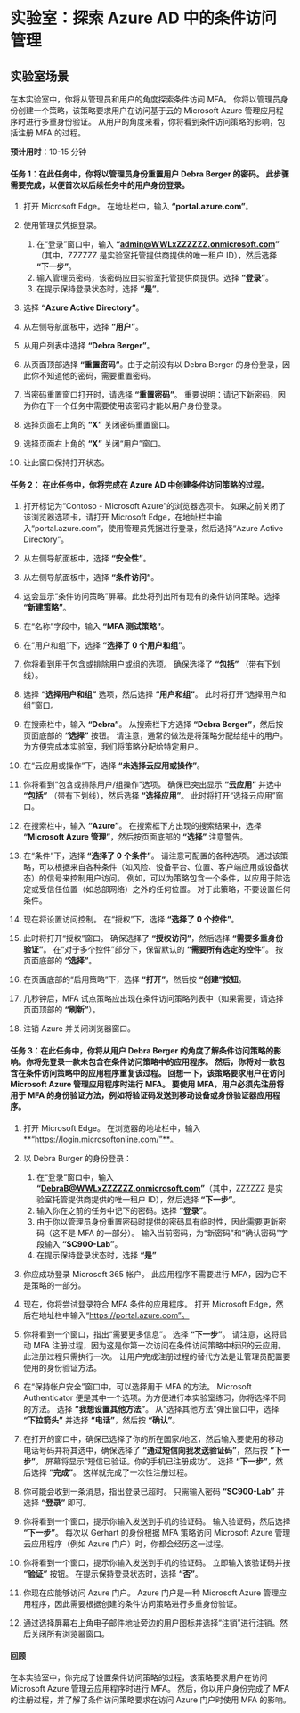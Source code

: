 ﻿---
lab:
    title: '探索 Azure AD 中的条件访问管理'
    module: '模块 2 第 3 课：描述 Microsoft 标识和访问管理解决方案的功能：探索 Azure AD 的访问管理功能'
---


# 实验室：探索 Azure AD 中的条件访问管理

## 实验室场景
在本实验室中，你将从管理员和用户的角度探索条件访问 MFA。  你将以管理员身份创建一个策略，该策略要求用户在访问基于云的 Microsoft Azure 管理应用程序时进行多重身份验证。  从用户的角度来看，你将看到条件访问策略的影响，包括注册 MFA 的过程。

**预计用时**：10-15 分钟

#### 任务 1：在此任务中，你将以管理员身份重置用户 Debra Berger 的密码。  此步骤需要完成，以便首次以后续任务中的用户身份登录。

1. 打开 Microsoft Edge。  在地址栏中，输入 **“portal.azure.com”**。

2. 使用管理员凭据登录。
    1. 在“登录”窗口中，输入 **“admin@WWLxZZZZZZ.onmicrosoft.com”** （其中，ZZZZZZ 是实验室托管提供商提供的唯一租户 ID），然后选择 **“下一步”**。
    1. 输入管理员密码，该密码应由实验室托管提供商提供。选择 **“登录”**。
    1. 在提示保持登录状态时，选择 **“是”**。

3. 选择 **“Azure Active Directory”**。  

4. 从左侧导航面板中，选择 **“用户”**。

5. 从用户列表中选择 **“Debra Berger”**。

6. 从页面顶部选择 **“重置密码”**。由于之前没有以 Debra Berger 的身份登录，因此你不知道他的密码，需要重置密码。

7. 当密码重置窗口打开时，请选择 **“重置密码”**。  重要说明：请记下新密码，因为你在下一个任务中需要使用该密码才能以用户身份登录。

8. 选择页面右上角的 **“X”** 关闭密码重置窗口。

9. 选择页面右上角的 **“X”** 关闭“用户”窗口。

10. 让此窗口保持打开状态。


#### 任务 2：  在此任务中，你将完成在 Azure AD 中创建条件访问策略的过程。

1. 打开标记为“Contoso - Microsoft Azure”的浏览器选项卡。   如果之前关闭了该浏览器选项卡，请打开 Microsoft Edge，在地址栏中输入“portal.azure.com”，使用管理员凭据进行登录，然后选择“Azure Active Directory”。  

2. 从左侧导航面板中，选择 **“安全性”**。

3. 从左侧导航面板中，选择 **“条件访问”**。

4. 这会显示“条件访问策略”屏幕。此处将列出所有现有的条件访问策略。选择 **“新建策略”**。

5. 在“名称”字段中，输入 **“MFA 测试策略”**。

6. 在“用户和组”下，选择 **“选择了 0 个用户和组”**。

7. 你将看到用于包含或排除用户或组的选项。  确保选择了 **“包括”** （带有下划线）。

8. 选择 **“选择用户和组”** 选项，然后选择 **“用户和组”**。  此时将打开“选择用户和组”窗口。  

9. 在搜索栏中，输入 **“Debra”**。  从搜索栏下方选择 **“Debra Berger”**，然后按页面底部的 **“选择”** 按钮。  请注意，通常的做法是将策略分配给组中的用户。  为方便完成本实验室，我们将策略分配给特定用户。 

10. 在“云应用或操作”下，选择 **“未选择云应用或操作”**。

11. 你将看到“包含或排除用户/组操作”选项。  确保已突出显示 **“云应用”** 并选中 **“包括”** （带有下划线），然后选择 **“选择应用”**。  此时将打开“选择云应用”窗口。

12. 在搜索栏中，输入 **“Azure”**。  在搜索框下方出现的搜索结果中，选择 **“Microsoft Azure 管理”**，然后按页面底部的 **“选择”** 注意警告。  

13. 在“条件”下，选择 **“选择了 0 个条件”**。  请注意可配置的各种选项。  通过该策略，可以根据来自各种条件（如风险、设备平台、位置、客户端应用或设备状态）的信号来控制用户访问。  例如，可以为策略包含一个条件，以应用于除选定或受信任位置（如总部网络）之外的任何位置。  对于此策略，不要设置任何条件。

14. 现在将设置访问控制。  在“授权”下，选择 **“选择了 0 个控件”**。

15. 此时将打开“授权”窗口。  确保选择了 **“授权访问”**，然后选择 **“需要多重身份验证”**。  在“对于多个控件”部分下，保留默认的 **“需要所有选定的控件”**。  按页面底部的 **“选择”**。

16. 在页面底部的“启用策略”下，选择 **“打开”**，然后按 **“创建”按钮**。

17. 几秒钟后，MFA 试点策略应出现在条件访问策略列表中（如果需要，请选择页面顶部的 **“刷新”**）。

18. 注销 Azure 并关闭浏览器窗口。

#### 任务 3：在此任务中，你将从用户 Debra Berger 的角度了解条件访问策略的影响。你将先登录一款未包含在条件访问策略中的应用程序。  然后，你将对一款包含在条件访问策略中的应用程序重复该过程。  回想一下，该策略要求用户在访问 Microsoft Azure 管理应用程序时进行 MFA。  要使用 MFA，用户必须先注册将用于 MFA 的身份验证方法，例如将验证码发送到移动设备或身份验证器应用程序。

1. 打开 Microsoft Edge。  在浏览器的地址栏中，输入 **“https://login.microsoftonline.com/”**。

1. 以 Debra Burger 的身份登录：
    1. 在“登录”窗口中，输入 **“DebraB@WWLxZZZZZZ.onmicrosoft.com”**（其中，ZZZZZZ 是实验室托管提供商提供的唯一租户 ID），然后选择 **“下一步”**。
    1. 输入你在之前的任务中记下的密码。选择 **“登录”**。
    1. 由于你以管理员身份重置密码时提供的密码具有临时性，因此需要更新密码（这不是 MFA 的一部分）。  输入当前密码，为“新密码”和“确认密码”字段输入 **“SC900-Lab”**。
    1. 在提示保持登录状态时，选择 **“是”**

1. 你应成功登录 Microsoft 365 帐户。  此应用程序不需要进行 MFA，因为它不是策略的一部分。

1. 现在，你将尝试登录符合 MFA 条件的应用程序。  打开 Microsoft Edge，然后在地址栏中输入“https://portal.azure.com”。

1. 你将看到一个窗口，指出“需要更多信息”。  选择 **“下一步”**。  请注意，这将启动 MFA 注册过程，因为这是你第一次访问在条件访问策略中标识的云应用。  此注册过程只需执行一次。   让用户完成注册过程的替代方法是让管理员配置要使用的身份验证方法。

1. 在“保持帐户安全”窗口中，可以选择用于 MFA 的方法。  Microsoft Authenticator 便是其中一个选项。为方便进行本实验室练习，你将选择不同的方法。  选择 **“我想设置其他方法”**。  从“选择其他方法”弹出窗口中，选择 **“下拉箭头”** 并选择 **“电话”**，然后按 **“确认”**。

1. 在打开的窗口中，确保已选择了你的所在国家/地区，然后输入要使用的移动电话号码并将其选中，确保选择了 **“通过短信向我发送验证码”**，然后按 **“下一步”**。  屏幕将显示“短信已验证。你的手机已注册成功”。  选择 **“下一步”**，然后选择 **“完成”**。  这样就完成了一次性注册过程。

1. 你可能会收到一条消息，指出登录已超时。  只需输入密码 **“SC900-Lab”** 并选择 **“登录”** 即可。

1. 你将看到一个窗口，提示你输入发送到手机的验证码。  输入验证码，然后选择 **“下一步”**。  每次以 Gerhart 的身份根据 MFA 策略访问 Microsoft Azure 管理云应用程序（例如 Azure 门户）时，你都会经历这一过程。

1. 你将看到一个窗口，提示你输入发送到手机的验证码。  立即输入该验证码并按 **“验证”** 按钮。  在提示保持登录状态时，选择 **“否”**。

1. 你现在应能够访问 Azure 门户。  Azure 门户是一种 Microsoft Azure 管理应用程序，因此需要根据创建的条件访问策略进行多重身份验证。  

1. 通过选择屏幕右上角电子邮件地址旁边的用户图标并选择“注销”进行注销。然后关闭所有浏览器窗口。

#### 回顾
在本实验室中，你完成了设置条件访问策略的过程，该策略要求用户在访问 Microsoft Azure 管理云应用程序时进行 MFA。  然后，你以用户身份完成了 MFA 的注册过程，并了解了条件访问策略要求在访问 Azure 门户时使用 MFA 的影响。